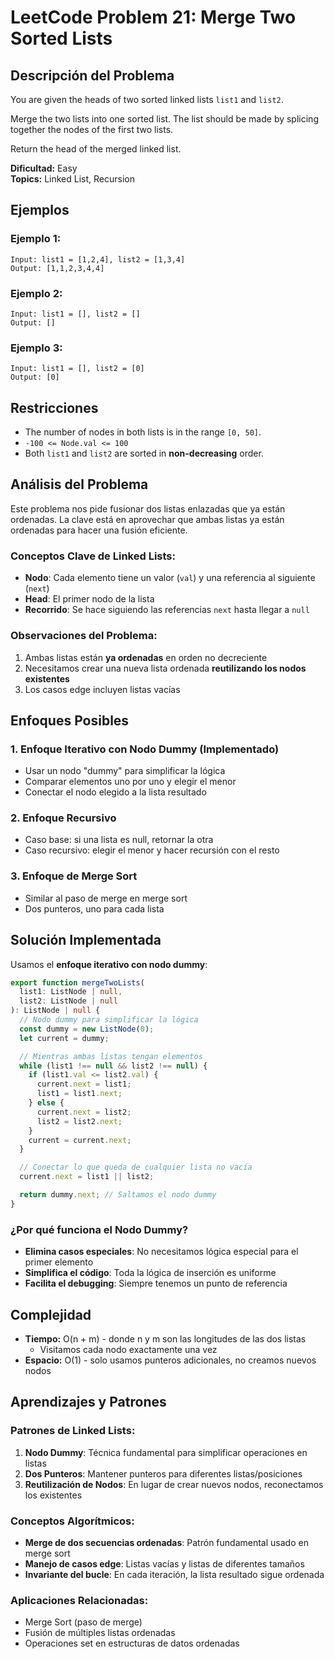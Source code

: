 # LeetCode Problem 21: Merge Two Sorted Lists

## Descripción del Problema

You are given the heads of two sorted linked lists `list1` and `list2`.

Merge the two lists into one sorted list. The list should be made by splicing together the nodes of the first two lists.

Return the head of the merged linked list.

**Dificultad:** Easy  
**Topics:** Linked List, Recursion

## Ejemplos

### Ejemplo 1:

```
Input: list1 = [1,2,4], list2 = [1,3,4]
Output: [1,1,2,3,4,4]
```

### Ejemplo 2:

```
Input: list1 = [], list2 = []
Output: []
```

### Ejemplo 3:

```
Input: list1 = [], list2 = [0]
Output: [0]
```

## Restricciones

- The number of nodes in both lists is in the range `[0, 50]`.
- `-100 <= Node.val <= 100`
- Both `list1` and `list2` are sorted in **non-decreasing** order.

## Análisis del Problema

Este problema nos pide fusionar dos listas enlazadas que ya están ordenadas. La clave está en aprovechar que ambas listas ya están ordenadas para hacer una fusión eficiente.

### Conceptos Clave de Linked Lists:

- **Nodo**: Cada elemento tiene un valor (`val`) y una referencia al siguiente (`next`)
- **Head**: El primer nodo de la lista
- **Recorrido**: Se hace siguiendo las referencias `next` hasta llegar a `null`

### Observaciones del Problema:

1. Ambas listas están **ya ordenadas** en orden no decreciente
2. Necesitamos crear una nueva lista ordenada **reutilizando los nodos existentes**
3. Los casos edge incluyen listas vacías

## Enfoques Posibles

### 1. Enfoque Iterativo con Nodo Dummy (Implementado)

- Usar un nodo "dummy" para simplificar la lógica
- Comparar elementos uno por uno y elegir el menor
- Conectar el nodo elegido a la lista resultado

### 2. Enfoque Recursivo

- Caso base: si una lista es null, retornar la otra
- Caso recursivo: elegir el menor y hacer recursión con el resto

### 3. Enfoque de Merge Sort

- Similar al paso de merge en merge sort
- Dos punteros, uno para cada lista

## Solución Implementada

Usamos el **enfoque iterativo con nodo dummy**:

```typescript
export function mergeTwoLists(
  list1: ListNode | null,
  list2: ListNode | null
): ListNode | null {
  // Nodo dummy para simplificar la lógica
  const dummy = new ListNode(0);
  let current = dummy;

  // Mientras ambas listas tengan elementos
  while (list1 !== null && list2 !== null) {
    if (list1.val <= list2.val) {
      current.next = list1;
      list1 = list1.next;
    } else {
      current.next = list2;
      list2 = list2.next;
    }
    current = current.next;
  }

  // Conectar lo que queda de cualquier lista no vacía
  current.next = list1 || list2;

  return dummy.next; // Saltamos el nodo dummy
}
```

### ¿Por qué funciona el Nodo Dummy?

- **Elimina casos especiales**: No necesitamos lógica especial para el primer elemento
- **Simplifica el código**: Toda la lógica de inserción es uniforme
- **Facilita el debugging**: Siempre tenemos un punto de referencia

## Complejidad

- **Tiempo:** O(n + m) - donde n y m son las longitudes de las dos listas
  - Visitamos cada nodo exactamente una vez
- **Espacio:** O(1) - solo usamos punteros adicionales, no creamos nuevos nodos

## Aprendizajes y Patrones

### Patrones de Linked Lists:

1. **Nodo Dummy**: Técnica fundamental para simplificar operaciones en listas
2. **Dos Punteros**: Mantener punteros para diferentes listas/posiciones
3. **Reutilización de Nodos**: En lugar de crear nuevos nodos, reconectamos los existentes

### Conceptos Algorítmicos:

- **Merge de dos secuencias ordenadas**: Patrón fundamental usado en merge sort
- **Manejo de casos edge**: Listas vacías y listas de diferentes tamaños
- **Invariante del bucle**: En cada iteración, la lista resultado sigue ordenada

### Aplicaciones Relacionadas:

- Merge Sort (paso de merge)
- Fusión de múltiples listas ordenadas
- Operaciones set en estructuras de datos ordenadas

